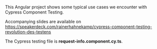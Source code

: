 This Angular project shows some typical use cases we encounter with Cypress Component Testing. 

Accompanying slides are available on https://speakerdeck.com/rainerhahnekamp/cypress-component-testing-revolution-des-testens

The Cypress testing file is **request-info.component.cy.ts**.
